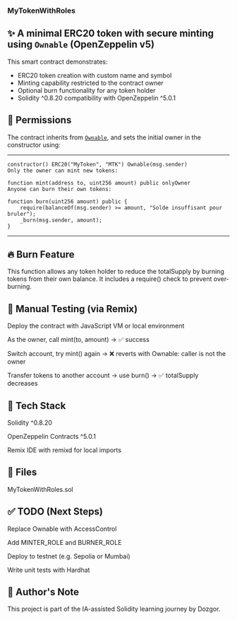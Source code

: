 ### MyTokenWithRoles

## ✨ A minimal ERC20 token with secure minting using `Ownable` (OpenZeppelin v5)

This smart contract demonstrates:
- ERC20 token creation with custom name and symbol
- Minting capability restricted to the contract owner
- Optional burn functionality for any token holder
- Solidity ^0.8.20 compatibility with OpenZeppelin ^5.0.1

## 🔐 Permissions

The contract inherits from [`Ownable`](https://docs.openzeppelin.com/contracts/5.x/api/access#Ownable), and sets the initial owner in the constructor using:

---

```solidity
constructor() ERC20("MyToken", "MTK") Ownable(msg.sender)
Only the owner can mint new tokens:

function mint(address to, uint256 amount) public onlyOwner
Anyone can burn their own tokens:

function burn(uint256 amount) public {
    require(balanceOf(msg.sender) >= amount, "Solde insuffisant pour bruler");
    _burn(msg.sender, amount);
}
```
---

## 🔥 Burn Feature
This function allows any token holder to reduce the totalSupply by burning tokens from their own balance.
It includes a require() check to prevent over-burning.

## 🧪 Manual Testing (via Remix)

Deploy the contract with JavaScript VM or local environment

As the owner, call mint(to, amount) → ✅ success

Switch account, try mint() again → ❌ reverts with Ownable: caller is not the owner

Transfer tokens to another account → use burn() → ✅ totalSupply decreases

## 🧱 Tech Stack

Solidity ^0.8.20

OpenZeppelin Contracts ^5.0.1

Remix IDE with remixd for local imports

## 📌 Files

MyTokenWithRoles.sol

## ✅ TODO (Next Steps)

Replace Ownable with AccessControl

Add MINTER_ROLE and BURNER_ROLE

Deploy to testnet (e.g. Sepolia or Mumbai)

Write unit tests with Hardhat

## 🧠 Author's Note

This project is part of the IA-assisted Solidity learning journey by Dozgor.

